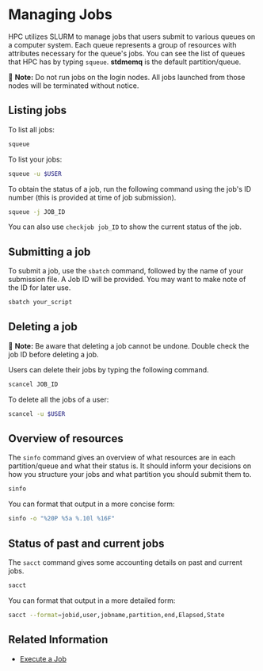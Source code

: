 # Managing Jobs

HPC utilizes SLURM to manage jobs that users submit to various queues on a computer system. Each queue represents a group of resources with attributes necessary for the queue's jobs. You can see the list of queues that HPC has by typing `squeue`. **stdmemq** is the default partition/queue.

📝 **Note:** Do not run jobs on the login nodes. All jobs launched from those nodes will be terminated without notice.

## Listing jobs

To list all jobs:

```bash
squeue
```

To list your jobs:
```bash
squeue -u $USER
```

To obtain the status of a job, run the following command using the job's ID number (this is provided at time of job submission).

```bash
squeue -j JOB_ID
```

You can also use `checkjob job_ID` to show the current status of the job.

## Submitting a job

To submit a job, use the `sbatch` command, followed by the name of your submission file. A Job ID will be provided. You may want to make note of the ID for later use.

```bash
sbatch your_script
```

## Deleting a job

📝 **Note:** Be aware that deleting a job cannot be undone. Double check the job ID before deleting a job.

Users can delete their jobs by typing the following command.

```bash
scancel JOB_ID
```

To delete all the jobs of a user:

```bash
scancel -u $USER
```

## Overview of resources

The `sinfo` command gives an overview of what resources are in each partition/queue and what their status is. It should inform your decisions on how you structure your jobs and what partition you should submit them to.

```bash
sinfo
```

You can format that output in a more concise form:
```bash
sinfo -o "%20P %5a %.10l %16F"
```

## Status of past and current jobs

The `sacct` command gives some accounting details on past and current jobs.

```bash
sacct
```

You can format that output in a more detailed form:
```bash
sacct --format=jobid,user,jobname,partition,end,Elapsed,State
```


## Related Information

- [Execute a Job](../how-to-use/execute-a-job.md)
